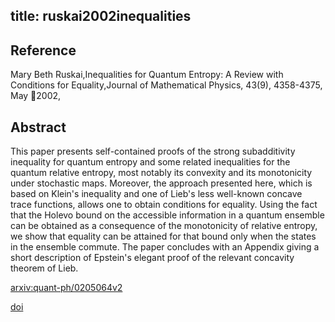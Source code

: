 title: ruskai2002inequalities
---


## Reference

Mary Beth Ruskai,Inequalities for Quantum Entropy: A Review with Conditions for Equality,Journal of Mathematical Physics, 43(9), 4358-4375, May 2002,

## Abstract 
  This paper presents self-contained proofs of the strong subadditivity
inequality for quantum entropy and some related inequalities for the quantum
relative entropy, most notably its convexity and its monotonicity under
stochastic maps. Moreover, the approach presented here, which is based on
Klein's inequality and one of Lieb's less well-known concave trace functions,
allows one to obtain conditions for equality. Using the fact that the Holevo
bound on the accessible information in a quantum ensemble can be obtained as a
consequence of the monotonicity of relative entropy, we show that equality can
be attained for that bound only when the states in the ensemble commute. The
paper concludes with an Appendix giving a short description of Epstein's
elegant proof of the relevant concavity theorem of Lieb.

    

[arxiv:quant-ph/0205064v2](https://arxiv.org/abs/quant-ph/0205064v2)

[doi](https://doi.org/10.1063/1.1497701)

